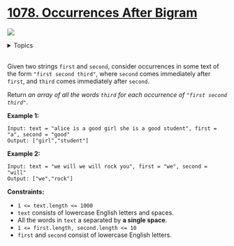 # [1078. Occurrences After Bigram](https://leetcode.com/problems/occurrences-after-bigram/)

![](https://img.shields.io/badge/Difficulty-Easy-green.svg)

<details>
<summary>Topics</summary>

* [`String`](https://leetcode.com/tag/string/)

</details>
<br />

Given two strings `first` and `second`, consider occurrences in some text of the form `"first second third"`, where `second` comes immediately after `first`, and `third` comes immediately after `second`.

Return *an array of all the words `third` for each occurrence of `"first second third"`*.

**Example 1:**

```
Input: text = "alice is a good girl she is a good student", first = "a", second = "good"
Output: ["girl","student"]
```

**Example 2:**

```
Input: text = "we will we will rock you", first = "we", second = "will"
Output: ["we","rock"]
```

**Constraints:**

 + `1 <= text.length <= 1000`
 + `text` consists of lowercase English letters and spaces.
 + All the words in `text` a separated by **a single space**.
 + `1 <= first.length, second.length <= 10`
 + `first` and `second` consist of lowercase English letters.
